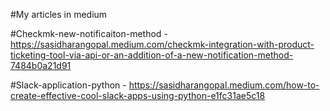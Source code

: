 #My articles in medium

#Checkmk-new-notificaiton-method - https://sasidharangopal.medium.com/checkmk-integration-with-product-ticketing-tool-via-api-or-an-addition-of-a-new-notification-method-7484b0a21d91

#Slack-application-python - https://sasidharangopal.medium.com/how-to-create-effective-cool-slack-apps-using-python-e1fc31ae5c18
